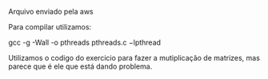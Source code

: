 Arquivo enviado pela aws

Para compilar utilizamos:

gcc -g -Wall -o pthreads pthreads.c −lpthread


Utilizamos o codigo do exercicio para fazer a mutiplicação de matrizes, mas parece que é ele que está dando problema.


